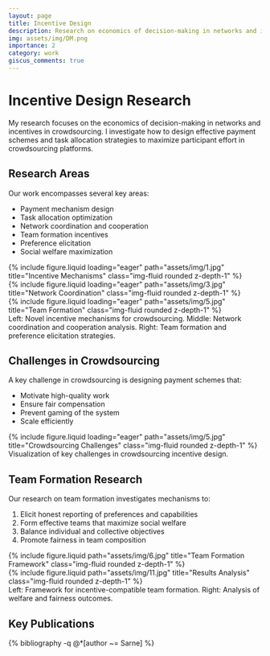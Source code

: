 ```yaml
---
layout: page
title: Incentive Design
description: Research on economics of decision-making in networks and incentives in crowdsourcing
img: assets/img/DM.png
importance: 2
category: work
giscus_comments: true
---
```


# Incentive Design Research

My research focuses on the economics of decision-making in networks and incentives in crowdsourcing. I investigate how to design effective payment schemes and task allocation strategies to maximize participant effort in crowdsourcing platforms.

## Research Areas

Our work encompasses several key areas:

- Payment mechanism design
- Task allocation optimization
- Network coordination and cooperation
- Team formation incentives
- Preference elicitation
- Social welfare maximization

<div class="row">
    <div class="col-sm mt-3 mt-md-0">
        {% include figure.liquid loading="eager" path="assets/img/1.jpg" title="Incentive Mechanisms" class="img-fluid rounded z-depth-1" %}
    </div>
    <div class="col-sm mt-3 mt-md-0">
        {% include figure.liquid loading="eager" path="assets/img/3.jpg" title="Network Coordination" class="img-fluid rounded z-depth-1" %}
    </div>
    <div class="col-sm mt-3 mt-md-0">
        {% include figure.liquid loading="eager" path="assets/img/5.jpg" title="Team Formation" class="img-fluid rounded z-depth-1" %}
    </div>
</div>
<div class="caption">
    Left: Novel incentive mechanisms for crowdsourcing. Middle: Network coordination and cooperation analysis. Right: Team formation and preference elicitation strategies.
</div>

## Challenges in Crowdsourcing

A key challenge in crowdsourcing is designing payment schemes that:

- Motivate high-quality work
- Ensure fair compensation
- Prevent gaming of the system
- Scale efficiently

<div class="row">
    <div class="col-sm mt-3 mt-md-0">
        {% include figure.liquid loading="eager" path="assets/img/5.jpg" title="Crowdsourcing Challenges" class="img-fluid rounded z-depth-1" %}
    </div>
</div>
<div class="caption">
    Visualization of key challenges in crowdsourcing incentive design.
</div>

## Team Formation Research

Our research on team formation investigates mechanisms to:

1. Elicit honest reporting of preferences and capabilities
2. Form effective teams that maximize social welfare
3. Balance individual and collective objectives
4. Promote fairness in team composition

<div class="row justify-content-sm-center">
    <div class="col-sm-8 mt-3 mt-md-0">
        {% include figure.liquid path="assets/img/6.jpg" title="Team Formation Framework" class="img-fluid rounded z-depth-1" %}
    </div>
    <div class="col-sm-4 mt-3 mt-md-0">
        {% include figure.liquid path="assets/img/11.jpg" title="Results Analysis" class="img-fluid rounded z-depth-1" %}
    </div>
</div>
<div class="caption">
    Left: Framework for incentive-compatible team formation. Right: Analysis of welfare and fairness outcomes.
</div>

## Key Publications

<div class="publications">
  <div class="publication-list">
    {% bibliography -q @*[author ~= Sarne] %}
  </div>
</div>
